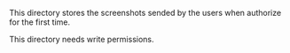 This directory stores the screenshots sended by the users when authorize for the
first time.

This directory needs write permissions.
